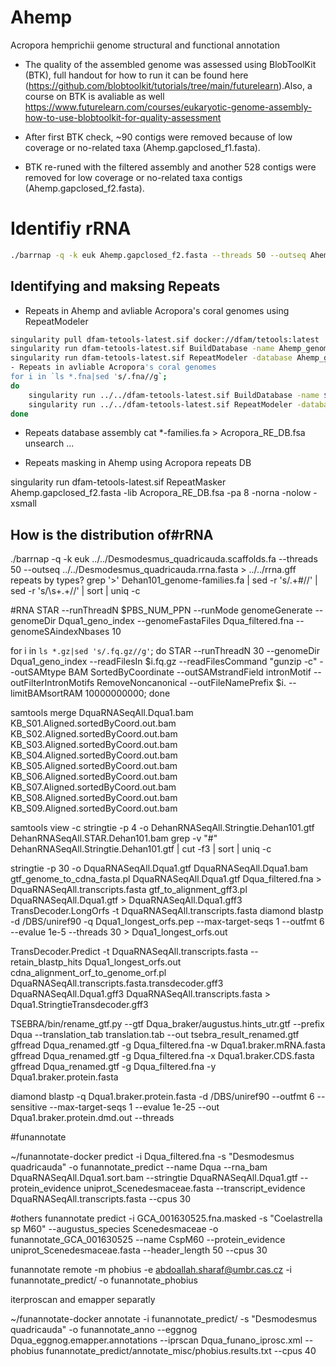 # Ahemp
Acropora hemprichii genome structural and functional annotation
- The quality of the assembled genome was assessed using BlobToolKit (BTK), full handout for how to run it can be found here (https://github.com/blobtoolkit/tutorials/tree/main/futurelearn).Also, a course on BTK is avaliable as well https://www.futurelearn.com/courses/eukaryotic-genome-assembly-how-to-use-blobtoolkit-for-quality-assessment

- After first BTK check, ~90 contigs were removed because of low coverage or no-related taxa (Ahemp.gapclosed_f1.fasta).
- BTK re-runed with the filtered assembly and another 528 contigs were removed for low coverage or no-related taxa contigs (Ahemp.gapclosed_f2.fasta).

# Identifiy rRNA 

````bash
./barrnap -q -k euk Ahemp.gapclosed_f2.fasta --threads 50 --outseq Ahemp_rrna.fasta > Ahemp_rrna..gff 
````

## Identifying and maksing Repeats
- Repeats in Ahemp and avliable Acropora's coral genomes using RepeatModeler

````bash
singularity pull dfam-tetools-latest.sif docker://dfam/tetools:latest
singularity run dfam-tetools-latest.sif BuildDatabase -name Ahemp_genome Ahemp.gapclosed_f2.fasta
singularity run dfam-tetools-latest.sif RepeatModeler -database Ahemp_genome -LTRStruct -threads 40
- Repeats in avliable Acropora's coral genomes
for i in `ls *.fna|sed 's/.fna//g`;
do
    singularity run ../../dfam-tetools-latest.sif BuildDatabase -name $i $i.fna
    singularity run ../../dfam-tetools-latest.sif RepeatModeler -database $i -LTRStruct -threads 40;
done
````


- Repeats database assembly
cat *-families.fa > Acropora_RE_DB.fsa
unsearch ...

- Repeats masking in Ahemp using Acropora repeats DB
 
singularity run dfam-tetools-latest.sif RepeatMasker Ahemp.gapclosed_f2.fasta -lib Acropora_RE_DB.fsa -pa 8 -norna -nolow -xsmall

## How is the distribution of#rRNA
./barrnap -q -k euk ../../Desmodesmus_quadricauda.scaffolds.fa --threads 50 --outseq ../../Desmodesmus_quadricauda.rrna.fasta > ../../rrna.gff 
 repeats by types?
grep '>' Dehan101_genome-families.fa | sed -r 's/.+#//' | sed -r 's/\s+.+//' | sort | uniq -c


#RNA
STAR --runThreadN $PBS_NUM_PPN --runMode genomeGenerate --genomeDir Dqua1_geno_index --genomeFastaFiles
Dqua_filtered.fna --genomeSAindexNbases 10

for i in `ls *.gz|sed 's/.fq.gz//g'`;
do
    STAR --runThreadN 30 --genomeDir Dqua1_geno_index --readFilesIn $i.fq.gz --readFilesCommand "gunzip -c" --outSAMtype  BAM SortedByCoordinate --outSAMstrandField intronMotif --outFilterIntronMotifs RemoveNoncanonical --outFileNamePrefix $i. --limitBAMsortRAM 10000000000;
done

samtools merge DquaRNASeqAll.Dqua1.bam KB_S01.Aligned.sortedByCoord.out.bam KB_S02.Aligned.sortedByCoord.out.bam KB_S03.Aligned.sortedByCoord.out.bam KB_S04.Aligned.sortedByCoord.out.bam KB_S05.Aligned.sortedByCoord.out.bam KB_S06.Aligned.sortedByCoord.out.bam KB_S07.Aligned.sortedByCoord.out.bam KB_S08.Aligned.sortedByCoord.out.bam KB_S09.Aligned.sortedByCoord.out.bam

samtools view -c
stringtie -p 4 -o DehanRNASeqAll.Stringtie.Dehan101.gtf DehanRNASeqAll.STAR.Dehan101.bam
grep -v "#" DehanRNASeqAll.Stringtie.Dehan101.gtf | cut -f3 | sort | uniq -c

stringtie -p 30 -o DquaRNASeqAll.Dqua1.gtf DquaRNASeqAll.Dqua1.bam
gtf_genome_to_cdna_fasta.pl DquaRNASeqAll.Dqua1.gtf Dqua_filtered.fna > DquaRNASeqAll.transcripts.fasta
gtf_to_alignment_gff3.pl DquaRNASeqAll.Dqua1.gtf > DquaRNASeqAll.Dqua1.gff3
TransDecoder.LongOrfs -t DquaRNASeqAll.transcripts.fasta
diamond blastp -d /DBS/uniref90  -q Dqua1_longest_orfs.pep --max-target-seqs 1 --outfmt 6 --evalue 1e-5 --threads 30 > Dqua1_longest_orfs.out

TransDecoder.Predict -t DquaRNASeqAll.transcripts.fasta --retain_blastp_hits Dqua1_longest_orfs.out
cdna_alignment_orf_to_genome_orf.pl DquaRNASeqAll.transcripts.fasta.transdecoder.gff3 DquaRNASeqAll.Dqua1.gff3 DquaRNASeqAll.transcripts.fasta > Dqua1.StringtieTransdecoder.gff3


TSEBRA/bin/rename_gtf.py --gtf Dqua_braker/augustus.hints_utr.gtf --prefix Dqua --translation_tab translation.tab --out tsebra_result_renamed.gtf
gffread Dqua_renamed.gtf -g Dqua_filtered.fna -w Dqua1.braker.mRNA.fasta
gffread Dqua_renamed.gtf -g Dqua_filtered.fna -x Dqua1.braker.CDS.fasta
gffread Dqua_renamed.gtf -g Dqua_filtered.fna -y Dqua1.braker.protein.fasta

diamond blastp -q Dqua1.braker.protein.fasta -d /DBS/uniref90 --outfmt 6 --sensitive --max-target-seqs 1 --evalue 1e-25 --out Dqua1.braker.protein.dmd.out --threads


#funannotate

~/funannotate-docker predict -i Dqua_filtered.fna -s "Desmodesmus quadricauda" -o funannotate_predict --name Dqua --rna_bam DquaRNASeqAll.Dqua1.sort.bam --stringtie DquaRNASeqAll.Dqua1.gtf --protein_evidence uniprot_Scenedesmaceae.fasta --transcript_evidence DquaRNASeqAll.transcripts.fasta  --cpus 30

#others 
funannotate predict -i GCA_001630525.fna.masked -s "Coelastrella sp M60" --augustus_species Scenedesmaceae -o funannotate_GCA_001630525  --name CspM60 --protein_evidence uniprot_Scenedesmaceae.fasta --header_length 50 --cpus 30


funannotate remote -m phobius -e abdoallah.sharaf@umbr.cas.cz -i funannotate_predict/ -o funannotate_phobius

iterproscan and emapper separatly

~/funannotate-docker annotate -i funannotate_predict/ -s "Desmodesmus quadricauda" -o funannotate_anno   --eggnog  Dqua_eggnog.emapper.annotations --iprscan Dqua_funano_iprosc.xml --phobius funannotate_predict/annotate_misc/phobius.results.txt  --cpus 40

